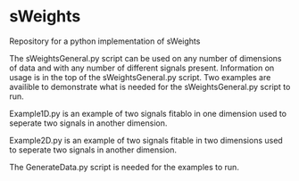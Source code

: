 # sWeights
Repository for a python implementation of sWeights

The sWeightsGeneral.py script can be used on any number of dimensions of data and with any number of different signals present. Information on usage is in the top of the sWeightsGeneral.py script.
Two examples are availible to demonstrate what is needed for the sWeightsGeneral.py script to run.

Example1D.py is an example of two signals fitablo in one dimension used to seperate two signals in another dimension.

Example2D.py is an example of two signals fitable in two dimensions used to seperate two signals in another dimension.

The GenerateData.py script is needed for the examples to run.
